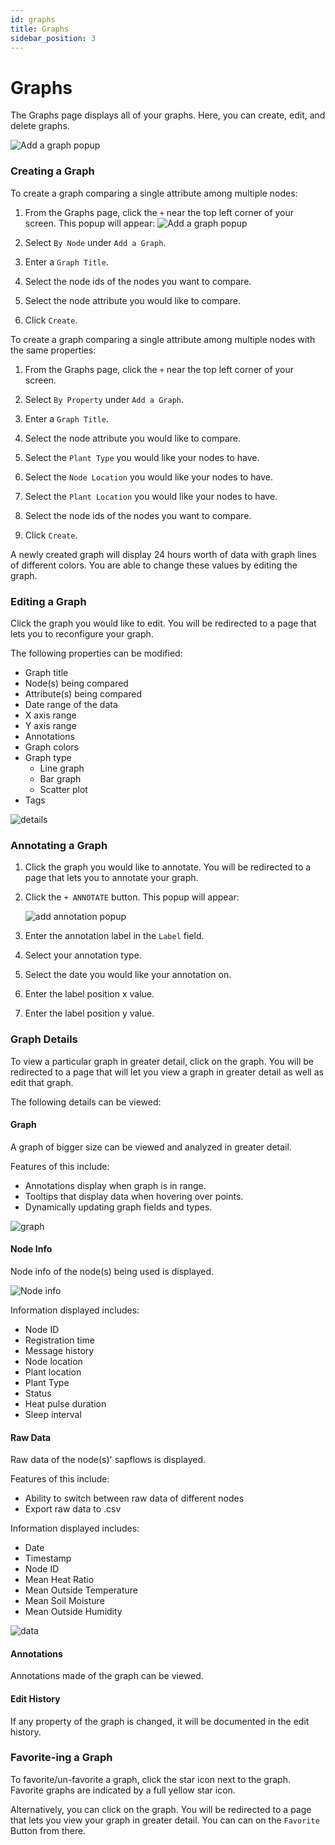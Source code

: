 ```yaml
---
id: graphs
title: Graphs
sidebar_position: 3
---
```


# Graphs

The Graphs page displays all of your graphs. Here, you can create, edit, and delete graphs.

![Add a graph popup](../static/img/graphs/graphs_page.png)

### Creating a Graph

To create a graph comparing a single attribute among multiple nodes:

1. From the Graphs page, click the `+` near the top left corner of your screen.
   This popup will appear:
   ![Add a graph popup](../static/img/graphs/create_graph.png)
   
2. Select `By Node` under `Add a Graph`.

3. Enter a `Graph Title`.

4. Select the node ids of the nodes you want to compare.

5. Select the node attribute you would like to compare.

6. Click `Create`.

   

To create a graph comparing a single attribute among multiple nodes with the same properties:

1. From the Graphs page, click the `+` near the top left corner of your screen.

2. Select `By Property` under `Add a Graph`.

3. Enter a `Graph Title`.

4. Select the node attribute you would like to compare.

5. Select the `Plant Type` you would like your nodes to have.

6. Select the `Node Location` you would like your nodes to have.

7. Select the `Plant Location` you would like your nodes to have.

8. Select the node ids of the nodes you want to compare.

9. Click `Create`.

   

A newly created graph will display 24 hours worth of data with graph lines of different colors. You are able to change these values by editing the graph.

### Editing a Graph

Click the graph you would like to edit. You will be redirected to a page that lets you to reconfigure your graph. 

The following properties can be modified:
- Graph title
- Node(s) being compared
- Attribute(s) being compared
- Date range of the data
- X axis range
- Y axis range
- Annotations
- Graph colors
- Graph type
  - Line graph
  - Bar graph
  - Scatter plot
- Tags

![details](../static/img/graphs/fields.png)

### Annotating a Graph

1. Click the graph you would like to annotate. You will be redirected to a page that lets you to annotate your graph. 

2. Click the `+ ANNOTATE` button. This popup will appear:

   ![add annotation popup](../static/img/graphs/add_annotation_popup.png)

   

3. Enter the annotation label in the `Label` field.

4. Select your annotation type.

5. Select the date you would like your annotation on.

6. Enter the label position x value.

7. Enter the label position y value.



### Graph Details

To view a particular graph in greater detail, click on the graph. You will be redirected to a page that will let you view a graph in greater detail as well as edit that graph.

The following details can be viewed:

#### Graph

A graph of bigger size can be viewed and analyzed in greater detail.

Features of this include:

- Annotations display when graph is in range.
- Tooltips that display data when hovering over points.
- Dynamically updating graph fields and types.

![graph](../static/img/graphs/graph.png)

#### Node Info

Node info of the node(s) being used is displayed.

![Node info](../static/img/graphs/node_info.png)

Information displayed includes:

- Node ID
- Registration time
- Message history
- Node location
- Plant location
- Plant Type
- Status
- Heat pulse duration
- Sleep interval

#### Raw Data

Raw data of the node(s)' sapflows is displayed.

Features of this include:

- Ability to switch between raw data of different nodes
- Export raw data to .csv

Information displayed includes:

- Date
- Timestamp
- Node ID
- Mean Heat Ratio
- Mean Outside Temperature
- Mean Soil Moisture
- Mean Outside Humidity

![data](../static/img/graphs/data.png)

#### Annotations

Annotations made of the graph can be viewed.

#### Edit History

If any property of the graph is changed, it will be documented in the edit history.

### Favorite-ing a Graph

To favorite/un-favorite a graph, click the star icon next to the graph. Favorite graphs are indicated by a full yellow star icon. 

Alternatively, you can click on the graph. You will be redirected to a page that lets you view your graph in greater detail. You can can on the `Favorite` Button from there.